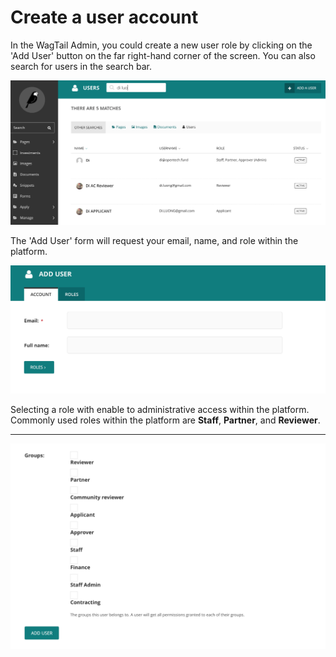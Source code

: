 # Create a user account

In the WagTail Admin, you could create a new user role by clicking on the 'Add User' button on the far right-hand corner of the screen. You can also search for users in the search bar.

![](../.gitbook/assets/user1.png)

The 'Add User' form will request your email, name, and role within the platform.

![](../.gitbook/assets/user2.png)

Selecting a role with enable to administrative access within the platform. Commonly used roles within the platform are **Staff**, **Partner**, and **Reviewer**.&#x20;

****

![](../.gitbook/assets/user3.png)
